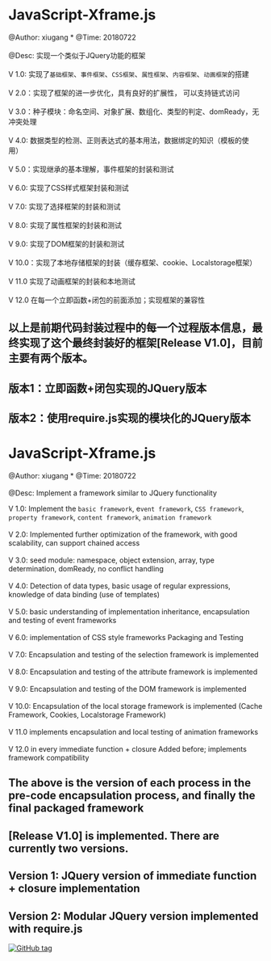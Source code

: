 JavaScript-Xframe.js
====  
@Author: xiugang * @Time: 20180722 <br>  
@Desc: 实现一个类似于JQuery功能的框架 <br>  
V 1.0: 实现了`基础框架`、`事件框架`、`CSS框架`、`属性框架`、`内容框架`、`动画框架`的搭建 <br>  
V 2.0：实现了框架的进一步优化，具有良好的扩展性， 可以支持链式访问 <br>  
V 3.0：种子模块：命名空间、对象扩展、数组化、类型的判定、domReady，无冲突处理 <br>  
V 4.0: 数据类型的检测、正则表达式的基本用法，数据绑定的知识（模板的使用） <br>  
V 5.0：实现继承的基本理解，事件框架的封装和测试 <br>  
V 6.0: 实现了CSS样式框架封装和测试 <br>  
V 7.0: 实现了选择框架的封装和测试  <br>  
V 8.0: 实现了属性框架的封装和测试 <br>  
V 9.0: 实现了DOM框架的封装和测试<br>  
V 10.0：实现了本地存储框架的封装（缓存框架、cookie、Localstorage框架）<br>  
V 11.0 实现了动画框架的封装和本地测试 <br>  
V 12.0 在每一个立即函数+闭包的前面添加；实现框架的兼容性 <br>  



以上是前期代码封装过程中的每一个过程版本信息，最终实现了这个最终封装好的框架[Release V1.0]，目前主要有两个版本。<br>  
-
版本1：立即函数+闭包实现的JQuery版本<br>  
-
版本2：使用require.js实现的模块化的JQuery版本<br>  
-

 

JavaScript-Xframe.js
====  

@Author: xiugang * @Time: 20180722 <br>  
@Desc: Implement a framework similar to JQuery functionality <br>  

V 1.0: Implement the `basic framework`, e`vent framework`, `CSS framework`, `property framework`, `content framework`, `animation framework `<br>  
V 2.0: Implemented further optimization of the framework, with good scalability, can support chained access <br>  
V 3.0: seed module: namespace, object extension, array, type determination, domReady, no conflict handling <br>  
V 4.0: Detection of data types, basic usage of regular expressions, knowledge of data binding (use of templates) <br>  
V 5.0: basic understanding of implementation inheritance, encapsulation and testing of event frameworks <br>  
V 6.0: implementation of CSS style frameworks Packaging and Testing <br>  
V 7.0: Encapsulation and testing of the selection framework is implemented <br>  
V 8.0: Encapsulation and testing of the attribute framework is implemented <br>  
V 9.0: Encapsulation and testing of the DOM framework is implemented <br>  
V 10.0: Encapsulation of the local storage framework is implemented (Cache Framework, Cookies, Localstorage Framework) <br>   
V 11.0 implements encapsulation and local testing of animation frameworks <br>  
V 12.0 in every immediate function + closure Added before; implements framework compatibility<br>  


The above is the version of each process in the pre-code encapsulation process, and finally the final packaged framework<br>  
---
[Release V1.0] is implemented. There are currently two versions. 
-
Version 1: JQuery version of immediate function + closure implementation<br>  
---
Version 2: Modular JQuery version implemented with require.js
-
[![GitHub tag](https://img.shields.io/github/tag/expressjs/express.svg)](https://github.com/xiugangzhang/)
